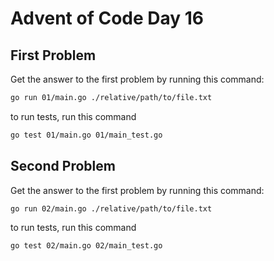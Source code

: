 # Advent of Code Day 16

## First Problem

Get the answer to the first problem by running this command:

```bash
go run 01/main.go ./relative/path/to/file.txt
```

to run tests, run this command

```bash
go test 01/main.go 01/main_test.go
```

## Second Problem

Get the answer to the first problem by running this command:

```bash
go run 02/main.go ./relative/path/to/file.txt
```

to run tests, run this command

```bash
go test 02/main.go 02/main_test.go
```
